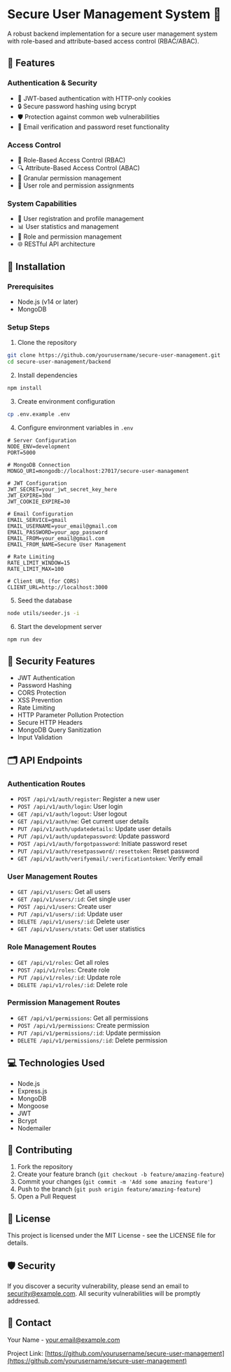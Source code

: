 # Secure User Management System 🔐

A robust backend implementation for a secure user management system with role-based and attribute-based access control (RBAC/ABAC).

## 🌟 Features

### Authentication & Security
- 🔑 JWT-based authentication with HTTP-only cookies
- 🔒 Secure password hashing using bcrypt
- 🛡️ Protection against common web vulnerabilities
- 📧 Email verification and password reset functionality

### Access Control
- 🔐 Role-Based Access Control (RBAC)
- 🔍 Attribute-Based Access Control (ABAC)
- 🚦 Granular permission management
- 👥 User role and permission assignments

### System Capabilities
- 👤 User registration and profile management
- 📊 User statistics and management
- 🔐 Role and permission management
- 🌐 RESTful API architecture

## 🚀 Installation

### Prerequisites
- Node.js (v14 or later)
- MongoDB

### Setup Steps
1. Clone the repository
```bash
git clone https://github.com/yourusername/secure-user-management.git
cd secure-user-management/backend
```

2. Install dependencies
```bash
npm install
```

3. Create environment configuration
```bash
cp .env.example .env
```

4. Configure environment variables in `.env`
```
# Server Configuration
NODE_ENV=development
PORT=5000

# MongoDB Connection
MONGO_URI=mongodb://localhost:27017/secure-user-management

# JWT Configuration
JWT_SECRET=your_jwt_secret_key_here
JWT_EXPIRE=30d
JWT_COOKIE_EXPIRE=30

# Email Configuration
EMAIL_SERVICE=gmail
EMAIL_USERNAME=your_email@gmail.com
EMAIL_PASSWORD=your_app_password
EMAIL_FROM=your_email@gmail.com
EMAIL_FROM_NAME=Secure User Management

# Rate Limiting
RATE_LIMIT_WINDOW=15
RATE_LIMIT_MAX=100

# Client URL (for CORS)
CLIENT_URL=http://localhost:3000
```

5. Seed the database
```bash
node utils/seeder.js -i
```

6. Start the development server
```bash
npm run dev
```

## 🔐 Security Features

- JWT Authentication
- Password Hashing
- CORS Protection
- XSS Prevention
- Rate Limiting
- HTTP Parameter Pollution Protection
- Secure HTTP Headers
- MongoDB Query Sanitization
- Input Validation

## 🗂️ API Endpoints

### Authentication Routes
- `POST /api/v1/auth/register`: Register a new user
- `POST /api/v1/auth/login`: User login
- `GET /api/v1/auth/logout`: User logout
- `GET /api/v1/auth/me`: Get current user details
- `PUT /api/v1/auth/updatedetails`: Update user details
- `PUT /api/v1/auth/updatepassword`: Update password
- `POST /api/v1/auth/forgotpassword`: Initiate password reset
- `PUT /api/v1/auth/resetpassword/:resettoken`: Reset password
- `GET /api/v1/auth/verifyemail/:verificationtoken`: Verify email

### User Management Routes
- `GET /api/v1/users`: Get all users
- `GET /api/v1/users/:id`: Get single user
- `POST /api/v1/users`: Create user
- `PUT /api/v1/users/:id`: Update user
- `DELETE /api/v1/users/:id`: Delete user
- `GET /api/v1/users/stats`: Get user statistics

### Role Management Routes
- `GET /api/v1/roles`: Get all roles
- `POST /api/v1/roles`: Create role
- `PUT /api/v1/roles/:id`: Update role
- `DELETE /api/v1/roles/:id`: Delete role

### Permission Management Routes
- `GET /api/v1/permissions`: Get all permissions
- `POST /api/v1/permissions`: Create permission
- `PUT /api/v1/permissions/:id`: Update permission
- `DELETE /api/v1/permissions/:id`: Delete permission

## 💻 Technologies Used

- Node.js
- Express.js
- MongoDB
- Mongoose
- JWT
- Bcrypt
- Nodemailer

## 🤝 Contributing

1. Fork the repository
2. Create your feature branch (`git checkout -b feature/amazing-feature`)
3. Commit your changes (`git commit -m 'Add some amazing feature'`)
4. Push to the branch (`git push origin feature/amazing-feature`)
5. Open a Pull Request

## 📄 License

This project is licensed under the MIT License - see the LICENSE file for details.

## 🛡️ Security

If you discover a security vulnerability, please send an email to security@example.com. All security vulnerabilities will be promptly addressed.

## 📧 Contact

Your Name - your.email@example.com

Project Link: [https://github.com/yourusername/secure-user-management](https://github.com/yourusername/secure-user-management)
